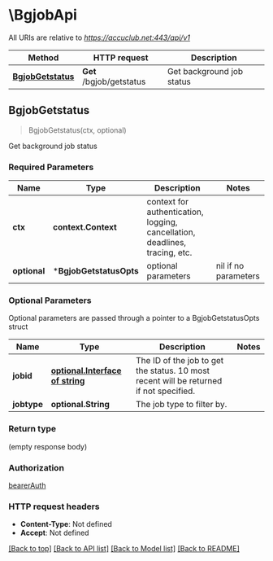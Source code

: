 # \BgjobApi

All URIs are relative to *https://accuclub.net:443/api/v1*

Method | HTTP request | Description
------------- | ------------- | -------------
[**BgjobGetstatus**](BgjobApi.md#BgjobGetstatus) | **Get** /bgjob/getstatus | Get background job status



## BgjobGetstatus

> BgjobGetstatus(ctx, optional)

Get background job status

### Required Parameters


Name | Type | Description  | Notes
------------- | ------------- | ------------- | -------------
**ctx** | **context.Context** | context for authentication, logging, cancellation, deadlines, tracing, etc.
 **optional** | ***BgjobGetstatusOpts** | optional parameters | nil if no parameters

### Optional Parameters

Optional parameters are passed through a pointer to a BgjobGetstatusOpts struct


Name | Type | Description  | Notes
------------- | ------------- | ------------- | -------------
 **jobid** | [**optional.Interface of string**](.md)| The ID of the job to get the status. 10 most recent will be returned if not specified. | 
 **jobtype** | **optional.String**| The job type to filter by. | 

### Return type

 (empty response body)

### Authorization

[bearerAuth](../README.md#bearerAuth)

### HTTP request headers

- **Content-Type**: Not defined
- **Accept**: Not defined

[[Back to top]](#) [[Back to API list]](../README.md#documentation-for-api-endpoints)
[[Back to Model list]](../README.md#documentation-for-models)
[[Back to README]](../README.md)

